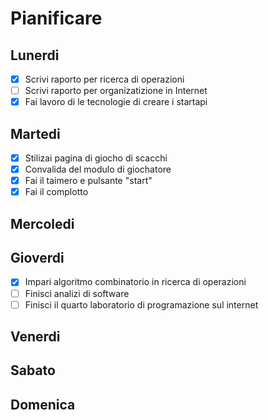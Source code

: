 # Pianificare

## Lunerdi
- [X] Scrivi raporto per ricerca di operazioni
- [ ] Scrivi raporto per organizatizione in Internet
- [X] Fai lavoro di le tecnologie di creare i startapi

## Martedi
- [X] Stilizai pagina di giocho di scacchi
- [X] Convalida del modulo di giochatore
- [X] Fai il taimero e pulsante "start"
- [X] Fai il complotto
## Mercoledi

## Gioverdi
- [X] Impari algoritmo combinatorio in ricerca di operazioni
- [ ] Finisci analizi di software
- [ ] Finisci il quarto laboratorio di programazione sul internet
## Venerdi

## Sabato

## Domenica

